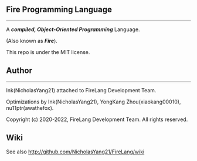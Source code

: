 ## Fire Programming Language

---

A _**compiled, Object-Oriented Programming**_ Language.

(Also known as _**Fire**_).

This repo is under the MIT license.

## Author

---

Ink(NicholasYang21) attached to FireLang Development Team.

Optimizations by Ink(NicholasYang21), YongKang Zhou(xiaokang00010), nu11ptr(awathefox). 

Copyright (c) 2020-2022, FireLang Development Team. All rights reserved.

## Wiki

See also http://github.com/NicholasYang21/FireLang/wiki

